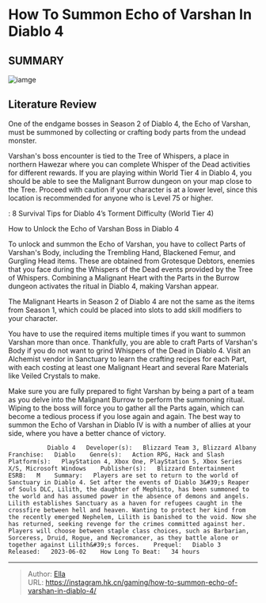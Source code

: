 # How To Summon Echo of Varshan In Diablo 4


## SUMMARY 

![iamge](https://static1.srcdn.com/wordpress/wp-content/uploads/2023/11/how-to-summon-echo-of-varshan-in-diablo-4.jpg)

## Literature Review

One of the endgame bosses in Season 2 of Diablo 4, the Echo of Varshan, must be summoned by collecting or crafting body parts from the undead monster.





Varshan&#39;s boss encounter is tied to the Tree of Whispers, a place in northern Hawezar where you can complete Whisper of the Dead activities for different rewards. If you are playing within World Tier 4 in Diablo 4, you should be able to see the Malignant Burrow dungeon on your map close to the Tree. Proceed with caution if your character is at a lower level, since this location is recommended for anyone who is Level 75 or higher.




 : 8 Survival Tips for Diablo 4’s Torment Difficulty (World Tier 4)


 How to Unlock the Echo of Varshan Boss in Diablo 4 
          

To unlock and summon the Echo of Varshan, you have to collect Parts of Varshan&#39;s Body, including the Trembling Hand, Blackened Femur, and Gurgling Head items. These are obtained from Grotesque Debtors, enemies that you face during the Whispers of the Dead events provided by the Tree of Whispers. Combining a Malignant Heart with the Parts in the Burrow dungeon activates the ritual in Diablo 4, making Varshan appear.



The Malignant Hearts in Season 2 of Diablo 4 are not the same as the items from Season 1, which could be placed into slots to add skill modifiers to your character.




You have to use the required items multiple times if you want to summon Varshan more than once. Thankfully, you are able to craft Parts of Varshan&#39;s Body if you do not want to grind Whispers of the Dead in Diablo 4. Visit an Alchemist vendor in Sanctuary to learn the crafting recipes for each Part, with each costing at least one Malignant Heart and several Rare Materials like Veiled Crystals to make.




Make sure you are fully prepared to fight Varshan by being a part of a team as you delve into the Malignant Burrow to perform the summoning ritual. Wiping to the boss will force you to gather all the Parts again, which can become a tedious process if you lose again and again. The best way to summon the Echo of Varshan in Diablo IV is with a number of allies at your side, where you have a better chance of victory.

               Diablo 4   Developer(s):   Blizzard Team 3, Blizzard Albany    Franchise:   Diablo    Genre(s):   Action RPG, Hack and Slash    Platform(s):   PlayStation 4, Xbox One, PlayStation 5, Xbox Series X/S, Microsoft Windows    Publisher(s):   Blizzard Entertainment    ESRB:   M    Summary:   Players are set to return to the world of Sanctuary in Diablo 4. Set after the events of Diablo 3&#39;s Reaper of Souls DLC, Lilith, the daughter of Mephisto, has been summoned to the world and has assumed power in the absence of demons and angels. Lilith establishes Sanctuary as a haven for refugees caught in the crossfire between hell and heaven. Wanting to protect her kind from the recently emerged Nephelem, Lilith is banished to the void. Now she has returned, seeking revenge for the crimes committed against her. Players will choose between staple class choices, such as Barbarian, Sorceress, Druid, Rogue, and Necromancer, as they battle alone or together against Lilith&#39;s forces.    Prequel:   Diablo 3    Released:   2023-06-02    How Long To Beat:   34 hours      

---

> Author: [Ella](https://instagram.hk.cn/)  
> URL: https://instagram.hk.cn/gaming/how-to-summon-echo-of-varshan-in-diablo-4/  

